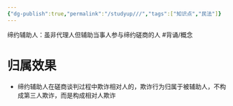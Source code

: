 ```yaml
---
{"dg-publish":true,"permalink":"/studyup///","tags":["知识点","民法"]}
---
```


缔约辅助人：虽非代理人但辅助当事人参与缔约磋商的人 #背诵/概念 
# 归属效果
- 缔约辅助人在磋商谈判过程中欺诈相对人的，欺诈行为归属于被辅助人，不构成第三人欺诈，而是构成相对人欺诈